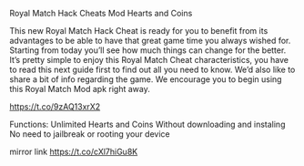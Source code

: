 Royal Match Hack Cheats Mod Hearts and Coins

This new Royal Match Hack Cheat is ready for you to benefit from its advantages to be able to have that great game time you always wished for. Starting from today you’ll see how much things can change for the better. It’s pretty simple to enjoy this Royal Match Cheat characteristics, you have to read this next guide first to find out all you need to know. We’d also like to share a bit of info regarding the game. We encourage you to begin using this Royal Match  Mod apk right away.

https://t.co/9zAQ13xrX2

Functions:
Unlimited Hearts and Coins
Without downloading and instaling
No need to jailbreak or rooting your device

mirror link https://t.co/cXl7hiGu8K
